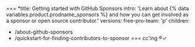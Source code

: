 ===
*title: Getting started with GitHub Sponsors
intro: 'Learn about {% data variables.product.prodname_sponsors %} and how you can get involved as a sponsor or open source contributor.'
versions:
  free-pro-team: 'p'
children:
  - /about-github-sponsors
  - /quickstart-for-finding-contributors-to-sponsor
===
cc'ing ®✓


